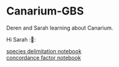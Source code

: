 # Canarium-GBS
Deren and Sarah learning about Canarium. 

Hi Sarah  ::wave::  


[species delimitation notebook](http://nbviewer.jupyter.org/github/sarahfederman/Canarium-GBS/blob/master/species-delimitation-ibpp.ipynb)  
[concordance factor notebook](...)  

